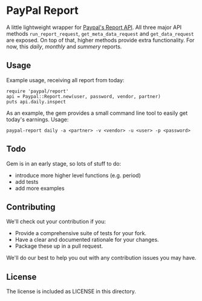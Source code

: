 # PayPal Report

A little lightweight wrapper for [Paypal's Report API](https://cms.paypal.com/cms_content/US/en_US/files/developer/PP_Reporting_Guide.pdf). 
All three major API methods `run_report_request`, `get_meta_data_request` and `get_data_request` are exposed. On top of that, higher methods provide extra functionality. For now, this _daily_, _monthly_ and _summery_ reports.


## Usage
Example usage, receiving all report from today:

    require 'paypal/report'
    api = Paypal::Report.new(user, password, vendor, partner)
    puts api.daily.inspect

As an example, the gem provides a small command line tool to easily get today's earnings. Usage:

    paypal-report daily -a <partner> -v <vendor> -u <user> -p <password>


## Todo
Gem is in an early stage, so lots of stuff to do:

- introduce more higher level functions (e.g. period)
- add tests
- add more examples


## Contributing

We'll check out your contribution if you:

- Provide a comprehensive suite of tests for your fork.
- Have a clear and documented rationale for your changes.
- Package these up in a pull request.

We'll do our best to help you out with any contribution issues you may have.


## License

The license is included as LICENSE in this directory.
